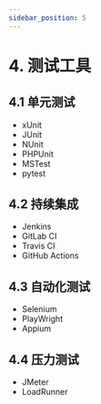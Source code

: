 ```yaml
---
sidebar_position: 5
---
```


# 4. 测试工具

## 4.1 单元测试

- xUnit
- JUnit
- NUnit
- PHPUnit
- MSTest
- pytest

## 4.2 持续集成

- Jenkins
- GitLab CI
- Travis CI
- GitHub Actions 

## 4.3 自动化测试

- Selenium
- PlayWright
- Appium

## 4.4 压力测试

- JMeter
- LoadRunner

